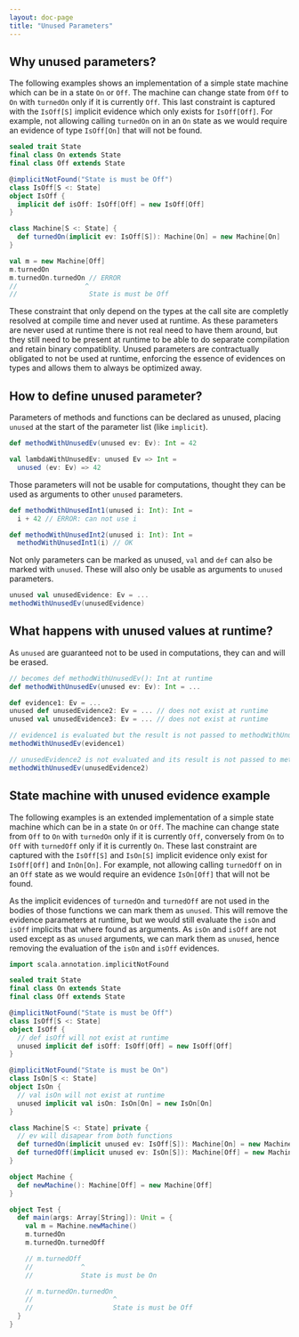 ```yaml
---
layout: doc-page
title: "Unused Parameters"
---
```


Why unused parameters?
----------------------
The following examples shows an implementation of a simple state machine which can be in a state `On` or `Off`.
The machine can change state from `Off` to `On` with `turnedOn` only if it is currently `Off`. This last constraint is
captured with the `IsOff[S]` implicit evidence which only exists for `IsOff[Off]`.
For example, not allowing calling `turnedOn` on in an `On` state as we would require an evidence of type `IsOff[On]` that will not be found.

```scala
sealed trait State
final class On extends State
final class Off extends State

@implicitNotFound("State is must be Off")
class IsOff[S <: State]
object IsOff {
  implicit def isOff: IsOff[Off] = new IsOff[Off]
}

class Machine[S <: State] {
  def turnedOn(implicit ev: IsOff[S]): Machine[On] = new Machine[On]
}

val m = new Machine[Off]
m.turnedOn
m.turnedOn.turnedOn // ERROR
//                 ^
//                  State is must be Off
```

These constraint that only depend on the types at the call site are completly resolved at compile time and never used at runtime.
As these parameters are never used at runtime there is not real need to have them around, but they still need to be
present at runtime to be able to do separate compilation and retain binary compatiblity. Unused parameters are contractually
obligated to not be used at runtime, enforcing the essence of evidences on types and allows them to always be optimized away.


How to define unused parameter?
-------------------------------
Parameters of methods and functions can be declared as unused, placing `unused` at the start of the parameter list (like `implicit`).

```scala
def methodWithUnusedEv(unused ev: Ev): Int = 42

val lambdaWithUnusedEv: unused Ev => Int = 
  unused (ev: Ev) => 42
```

Those parameters will not be usable for computations, thought they can be used as arguments to other `unused` parameters.

```scala
def methodWithUnusedInt1(unused i: Int): Int =
  i + 42 // ERROR: can not use i

def methodWithUnusedInt2(unused i: Int): Int =
  methodWithUnusedInt1(i) // OK
```

Not only parameters can be marked as unused, `val` and `def` can also be marked with `unused`. These will also only be usable as arguments to `unused` parameters.

```scala
unused val unusedEvidence: Ev = ...
methodWithUnusedEv(unusedEvidence)
```


What happens with unused values at runtime?
-------------------------------------------
As `unused` are guaranteed not to be used in computations, they can and will be erased.

```scala
// becomes def methodWithUnusedEv(): Int at runtime
def methodWithUnusedEv(unused ev: Ev): Int = ...  

def evidence1: Ev = ...
unused def unusedEvidence2: Ev = ... // does not exist at runtime
unused val unusedEvidence3: Ev = ... // does not exist at runtime

// evidence1 is evaluated but the result is not passed to methodWithUnusedEv
methodWithUnusedEv(evidence1)

// unusedEvidence2 is not evaluated and its result is not passed to methodWithUnusedEv
methodWithUnusedEv(unusedEvidence2)
```

State machine with unused evidence example
------------------------------------------
The following examples is an extended implementation of a simple state machine which can be in a state `On` or `Off`.
The machine can change state from `Off` to `On` with `turnedOn` only if it is currently `Off`, 
conversely from `On` to `Off` with `turnedOff` only if it is currently `On`. These last constraint are
captured with the `IsOff[S]` and `IsOn[S]` implicit evidence only exist for `IsOff[Off]` and `InOn[On]`. 
For example, not allowing calling `turnedOff` on in an `Off` state as we would require an evidence `IsOn[Off]` 
that will not be found.

As the implicit evidences of `turnedOn` and `turnedOff` are not used in the bodies of those functions 
we can mark them as `unused`. This will remove the evidence parameters at runtime, but we would still 
evaluate the `isOn` and `isOff` implicits that where found as arguments.
As `isOn` and `isOff` are not used except as as `unused` arguments, we can mark them as `unused`, hence 
removing the evaluation of the `isOn` and `isOff` evidences.

```scala
import scala.annotation.implicitNotFound

sealed trait State
final class On extends State
final class Off extends State

@implicitNotFound("State is must be Off")
class IsOff[S <: State]
object IsOff {
  // def isOff will not exist at runtime
  unused implicit def isOff: IsOff[Off] = new IsOff[Off]
}

@implicitNotFound("State is must be On")
class IsOn[S <: State]
object IsOn {
  // val isOn will not exist at runtime
  unused implicit val isOn: IsOn[On] = new IsOn[On]
}

class Machine[S <: State] private {
  // ev will disapear from both functions
  def turnedOn(implicit unused ev: IsOff[S]): Machine[On] = new Machine[On]
  def turnedOff(implicit unused ev: IsOn[S]): Machine[Off] = new Machine[Off]
}

object Machine {
  def newMachine(): Machine[Off] = new Machine[Off]
}

object Test {
  def main(args: Array[String]): Unit = {
    val m = Machine.newMachine()
    m.turnedOn
    m.turnedOn.turnedOff

    // m.turnedOff
    //            ^
    //            State is must be On

    // m.turnedOn.turnedOn
    //                    ^
    //                    State is must be Off
  }
}
```
